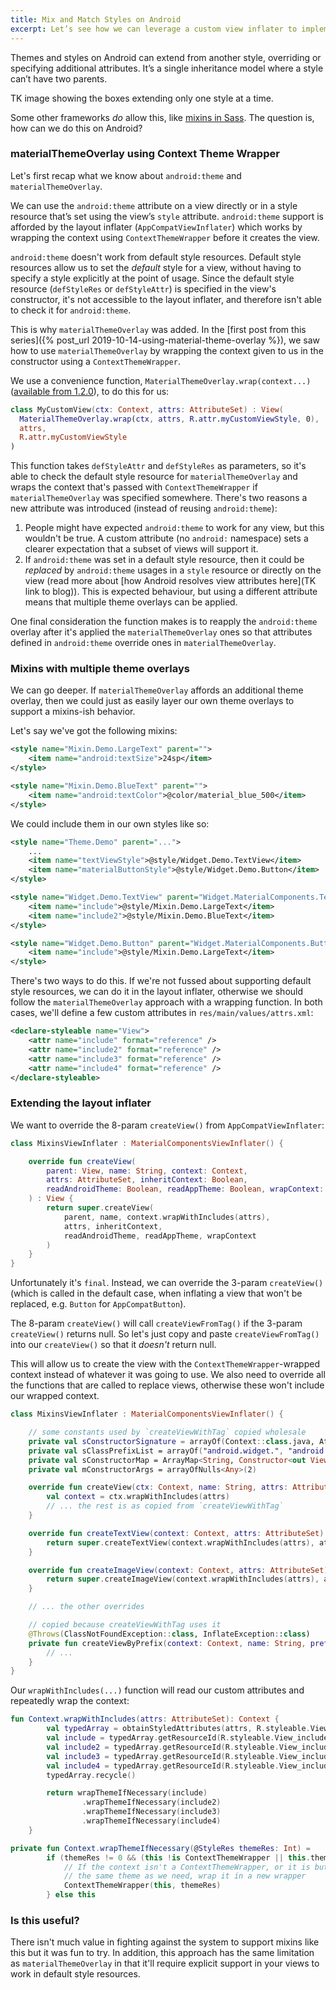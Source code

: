 ```yaml
---
title: Mix and Match Styles on Android
excerpt: Let’s see how we can leverage a custom view inflater to implement (limited) support for mix and match styles. We’ll also revisit `materialThemeOverlay` to understand why we needed to add explicit support for this attribute in our custom views.
---
```


Themes and styles on Android can extend from another style, overriding or specifying additional attributes. It’s a single inheritance model where a style can’t have two parents.

TK image showing the boxes extending only one style at a time. 

Some other frameworks _do_ allow this, like [mixins in Sass](https://sass-lang.com/documentation/at-rules/mixin). The question is, how can we do this on Android?

### materialThemeOverlay using Context Theme Wrapper

Let's first recap what we know about `android:theme` and `materialThemeOverlay`.

We can use the `android:theme` attribute on a view directly or in a style resource that’s set using the view’s `style` attribute. `android:theme` support is afforded by the layout inflater (`AppCompatViewInflater`) which works by wrapping the context using `ContextThemeWrapper` before it creates the view.

`android:theme` doesn't work from default style resources. Default style resources allow us to set the _default_ style for a view, without having to specify a style explicitly at the point of usage. Since the default style resource (`defStyleRes` or `defStyleAttr`) is specified in the view's constructor, it's not accessible to the layout inflater, and therefore isn't able to check it for `android:theme`.

This is why `materialThemeOverlay` was added. In the [first post from this series]({% post_url 2019-10-14-using-material-theme-overlay %}), we saw how to use `materialThemeOverlay` by wrapping the context given to us in the constructor using a `ContextThemeWrapper`.

We use a convenience function, `MaterialThemeOverlay.wrap(context...)` ([available from 1.2.0](https://github.com/material-components/material-components-android/commit/115313c0c05d6fa404cbcdffa256877df8e86606)), to do this for us:

```kotlin
class MyCustomView(ctx: Context, attrs: AttributeSet) : View(
  MaterialThemeOverlay.wrap(ctx, attrs, R.attr.myCustomViewStyle, 0),
  attrs,
  R.attr.myCustomViewStyle
)
```

This function takes `defStyleAttr` and `defStyleRes` as parameters, so it's able to check the default style resource for `materialThemeOverlay` and wraps the context that's passed with `ContextThemeWrapper` if `materialThemeOverlay` was specified somewhere. There's two reasons a new attribute was introduced (instead of reusing `android:theme`):

1. People might have expected `android:theme` to work for any view, but this wouldn't be true. A custom attribute (no `android:` namespace) sets a clearer expectation that a subset of views will support it.
2. If `android:theme` was set in a default style resource, then it could be _replaced_ by `android:theme` usages in a `style` resource or directly on the view (read more about [how Android resolves view attributes here](TK link to blog)). This is expected behaviour, but using a different attribute means that multiple theme overlays can be applied.

One final consideration the function makes is to reapply the `android:theme` overlay after it's applied the `materialThemeOverlay` ones so that attributes defined in `android:theme` override ones in `materialThemeOverlay`.

### Mixins with multiple theme overlays

We can go deeper. If `materialThemeOverlay` affords an additional theme overlay, then we could just as easily layer our own theme overlays to support a mixins-ish behavior.

Let's say we've got the following mixins:

```xml
<style name="Mixin.Demo.LargeText" parent="">
    <item name="android:textSize">24sp</item>
</style>

<style name="Mixin.Demo.BlueText" parent="">
    <item name="android:textColor">@color/material_blue_500</item>
</style>
```

We could include them in our own styles like so:

```xml
<style name="Theme.Demo" parent="...">
    ...
    <item name="textViewStyle">@style/Widget.Demo.TextView</item>
    <item name="materialButtonStyle">@style/Widget.Demo.Button</item>
</style>

<style name="Widget.Demo.TextView" parent="Widget.MaterialComponents.TextView">
    <item name="include">@style/Mixin.Demo.LargeText</item>
    <item name="include2">@style/Mixin.Demo.BlueText</item>
</style>

<style name="Widget.Demo.Button" parent="Widget.MaterialComponents.Button">
    <item name="include">@style/Mixin.Demo.LargeText</item>
</style>
```

There's two ways to do this. If we're not fussed about supporting default style resources, we can do it in the layout inflater, otherwise we should follow the `materialThemeOverlay` approach with a wrapping function. In both cases, we'll define a few custom attributes in `res/main/values/attrs.xml`:

```xml
<declare-styleable name="View">
    <attr name="include" format="reference" />
    <attr name="include2" format="reference" />
    <attr name="include3" format="reference" />
    <attr name="include4" format="reference" />
</declare-styleable>
```

### Extending the layout inflater

We want to override the 8-param `createView()` from `AppCompatViewInflater`:

```kotlin
class MixinsViewInflater : MaterialComponentsViewInflater() {

    override fun createView(
        parent: View, name: String, context: Context,
        attrs: AttributeSet, inheritContext: Boolean,
        readAndroidTheme: Boolean, readAppTheme: Boolean, wrapContext: Boolean
    ) : View {
        return super.createView(
            parent, name, context.wrapWithIncludes(attrs),
            attrs, inheritContext,
            readAndroidTheme, readAppTheme, wrapContext
        )
    }
}
```

Unfortunately it's `final`. Instead, we can override the 3-param `createView()` (which is called in the default case, when inflating a view that won't be replaced, e.g. `Button` for `AppCompatButton`).

The 8-param `createView()` will call `createViewFromTag()` if the 3-param `createView()` returns null. So let's just copy and paste `createViewFromTag()` into our `createView()` so that it _doesn't_ return null.

This will allow us to create the view with the `ContextThemeWrapper`-wrapped context instead of whatever it was going to use. We also need to override all the functions that are called to replace views, otherwise these won't include our wrapped context.

```kotlin
class MixinsViewInflater : MaterialComponentsViewInflater() {

    // some constants used by `createViewWithTag` copied wholesale
    private val sConstructorSignature = arrayOf(Context::class.java, AttributeSet::class.java)
    private val sClassPrefixList = arrayOf("android.widget.", "android.view.", "android.webkit.")
    private val sConstructorMap = ArrayMap<String, Constructor<out View>>()
    private val mConstructorArgs = arrayOfNulls<Any>(2)

    override fun createView(ctx: Context, name: String, attrs: AttributeSet): View {
        val context = ctx.wrapWithIncludes(attrs)
        // ... the rest is as copied from `createViewWithTag`
    }

    override fun createTextView(context: Context, attrs: AttributeSet): AppCompatTextView {
        return super.createTextView(context.wrapWithIncludes(attrs), attrs)
    }

    override fun createImageView(context: Context, attrs: AttributeSet): AppCompatImageView {
        return super.createImageView(context.wrapWithIncludes(attrs), attrs)
    }

    // ... the other overrides

    // copied because createViewWithTag uses it
    @Throws(ClassNotFoundException::class, InflateException::class)
    private fun createViewByPrefix(context: Context, name: String, prefix: String?): View? {
        // ...
    }
}
```

Our `wrapWithIncludes(...)` function will read our custom attributes and repeatedly wrap the context:

```kotlin
fun Context.wrapWithIncludes(attrs: AttributeSet): Context {
        val typedArray = obtainStyledAttributes(attrs, R.styleable.View, 0, 0)
        val include = typedArray.getResourceId(R.styleable.View_include, 0)
        val include2 = typedArray.getResourceId(R.styleable.View_include2, 0)
        val include3 = typedArray.getResourceId(R.styleable.View_include3, 0)
        val include4 = typedArray.getResourceId(R.styleable.View_include4, 0)
        typedArray.recycle()

        return wrapThemeIfNecessary(include)
                .wrapThemeIfNecessary(include2)
                .wrapThemeIfNecessary(include3)
                .wrapThemeIfNecessary(include4)
    }

private fun Context.wrapThemeIfNecessary(@StyleRes themeRes: Int) =
        if (themeRes != 0 && (this !is ContextThemeWrapper || this.themeResId != themeRes)) {
            // If the context isn't a ContextThemeWrapper, or it is but does not have
            // the same theme as we need, wrap it in a new wrapper
            ContextThemeWrapper(this, themeRes)
        } else this
```












### Is this useful?

There isn't much value in fighting against the system to support mixins like this but it was fun to try. In addition, this approach has the same limitation as `materialThemeOverlay` in that it'll require explicit support in your views to work in default style resources.
